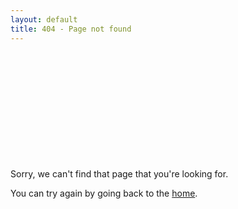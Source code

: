 ```yaml
---
layout: default
title: 404 - Page not found
---
```


<div class="empty-v-space d-none d-xl-block" style="margin-bottom: 5vh"></div>
<div class="container">
    <p class="display-4">
        Sorry, we can't find that page that you're looking for.
    <p>
    <p class="lead">
        You can try again by going back to the <a href="/">home</a>.
    </p>  
</div>
